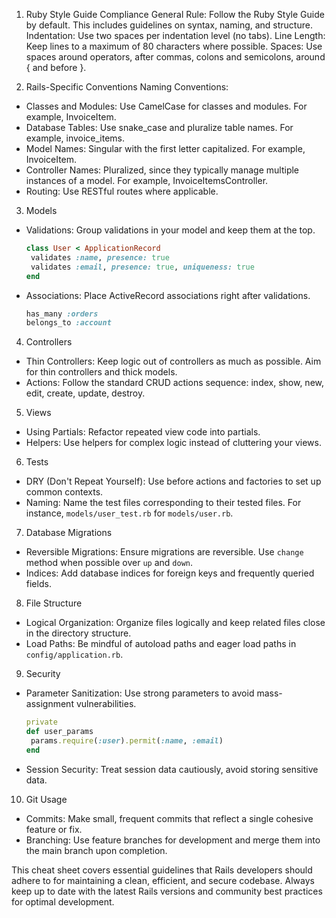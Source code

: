 1. Ruby Style Guide Compliance
  General Rule: Follow the Ruby Style Guide by default. This includes guidelines on syntax, naming, and structure.
  Indentation: Use two spaces per indentation level (no tabs).
  Line Length: Keep lines to a maximum of 80 characters where possible.
  Spaces: Use spaces around operators, after commas, colons and semicolons, around { and before }.

2. Rails-Specific Conventions
  Naming Conventions:
  - Classes and Modules: Use CamelCase for classes and modules. For example, InvoiceItem.
  - Database Tables: Use snake_case and pluralize table names. For example, invoice_items.
  - Model Names: Singular with the first letter capitalized. For example, InvoiceItem.
  - Controller Names: Pluralized, since they typically manage multiple instances of a model. For example, InvoiceItemsController.
  - Routing: Use RESTful routes where applicable.

3. Models
  - Validations: Group validations in your model and keep them at the top.
    ```ruby
    class User < ApplicationRecord
     validates :name, presence: true
     validates :email, presence: true, uniqueness: true
    end
    ```
  - Associations: Place ActiveRecord associations right after validations.
    ```ruby
    has_many :orders
    belongs_to :account
    ```

4. Controllers
  - Thin Controllers: Keep logic out of controllers as much as possible. Aim for thin controllers and thick models.
  - Actions: Follow the standard CRUD actions sequence: index, show, new, edit, create, update, destroy.

5. Views
  - Using Partials: Refactor repeated view code into partials.
  - Helpers: Use helpers for complex logic instead of cluttering your views.

6. Tests
  - DRY (Don't Repeat Yourself): Use before actions and factories to set up common contexts.
  - Naming: Name the test files corresponding to their tested files. For instance, `models/user_test.rb` for `models/user.rb`.

7. Database Migrations
  - Reversible Migrations: Ensure migrations are reversible. Use `change` method when possible over `up` and `down`.
  - Indices: Add database indices for foreign keys and frequently queried fields.

8. File Structure
  - Logical Organization: Organize files logically and keep related files close in the directory structure.
  - Load Paths: Be mindful of autoload paths and eager load paths in `config/application.rb`.

9. Security
  - Parameter Sanitization: Use strong parameters to avoid mass-assignment vulnerabilities.
    ```ruby
    private
    def user_params
     params.require(:user).permit(:name, :email)
    end
    ```
  - Session Security: Treat session data cautiously, avoid storing sensitive data.

10. Git Usage
   - Commits: Make small, frequent commits that reflect a single cohesive feature or fix.
   - Branching: Use feature branches for development and merge them into the main branch upon completion.

This cheat sheet covers essential guidelines that Rails developers should adhere to for maintaining a clean, efficient, and secure codebase. Always keep up to date with the latest Rails versions and community best practices for optimal development.